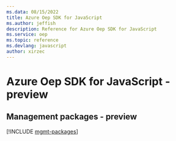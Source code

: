 ```yaml
---
ms.data: 08/15/2022
title: Azure Oep SDK for JavaScript
ms.author: jeffish
description: Reference for Azure Oep SDK for JavaScript
ms.service: oep
ms.topic: reference
ms.devlang: javascript
author: xirzec
---
```

# Azure Oep SDK for JavaScript - preview

## Management packages - preview
[!INCLUDE [mgmt-packages](oep-mgmt-index.md)]